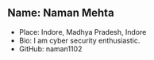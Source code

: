 ## Name: Naman Mehta
 - Place: Indore, Madhya Pradesh, Indore
 - Bio: I am cyber security enthusiastic.
 - GitHub: naman1102
